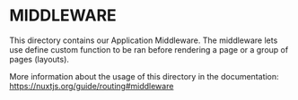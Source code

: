 # MIDDLEWARE

This directory contains our Application Middleware.
The middleware lets use define custom function to be ran before rendering a page or a group of pages (layouts).

More information about the usage of this directory in the documentation:
https://nuxtjs.org/guide/routing#middleware

